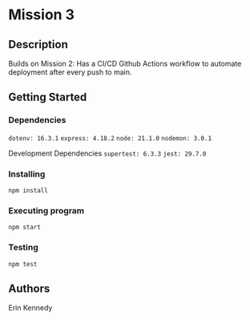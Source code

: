 # Mission 3

## Description

Builds on Mission 2: Has a CI/CD Github Actions workflow to automate deployment after every push to main.

## Getting Started

### Dependencies

```dotenv: 16.3.1```
```express: 4.18.2```
```node: 21.1.0```
```nodemon: 3.0.1```

Development Dependencies
```supertest: 6.3.3```
```jest: 29.7.0```

### Installing

```npm install```

### Executing program

```npm start```

### Testing

```npm test```

## Authors

Erin Kennedy
